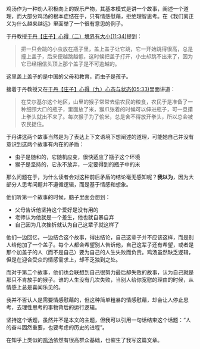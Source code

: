 鸡汤作为一种劝人积极向上的娱乐产物，其基本模式是讲一个故事，阐述一个道理，而大部分鸡汤的根本症结在于，只有情感慰藉，拒绝理智思考。在《我们离正义为什么越来越远》里面举了一个很有意思的例子。

于丹教授[于丹【庄子】心得（二）境界有大小(11:34)](http://tv.cntv.cn/video/VSET100132510789/02e9bbfc0b234a7483d089f6fadee33c)提到：

> 把一只会跳的小虫放在瓶子里，盖上盖子让它跳，它一开始跳得很高，总是撞上盖子，后来便越跳越低，这时候把盖子打开，小虫却跳不出来了，因为它已经相信头顶上那个盖子是不可逾越的。

这里盖上盖子的是中国的父母和教育，而虫子是孩子。

接着于丹教授又在[于丹【庄子】心得（九）心态与状态(05:33)](http://tv.cntv.cn/video/C18893/59a2e6d3d91f4f880166c9a1a9d23671)里面讲道：

> 在艾尔基尔这个地区，山里的猴子常常去偷农民的粮食，农民于是准备了一种细颈大口的瓶子，里面放了米，猴爪张着的时候可以伸进瓶子，可一旦攥上拳头就出不来了。每次猴子为了偷米，总是舍不得放开拳头，所以总会被农民捉住。

于丹讲这两个故事当然是为了表达上下文语境下想阐述的道理，可能她自己并没有意识到这两个故事有内在的矛盾：

* 虫子是随和的，它随机应变，很快适应了瓶子这个环境
* 猴子是坚持的，它永不放弃，一定要得到的瓶子中的米

那么问题在于，为什么读者会对这种前后矛盾的结论毫无感知呢？**我以为**，因为大部分人思考问题并不遵循逻辑，而是基于情感和想象。

他们听第一个故事的时候，脑子里面会想到：

* 父母告诉他坚持这个爱好是没有用的
* 老师认为他就是一个差生，他也就自暴自弃
* 自己因为几次挫折就认为自己这辈子就这样了

他们一边回忆，一边结合这个故事，得出结论，自己这辈子并不应该这样，而是别人给他加了一个盖子。每个人都会希望别人告诉他，自己这辈子还有希望，或者是那个加盖子的人（而不是自己）要为自己的人生失败而负责。鸡汤虽然缺乏逻辑，但是在迎合受众的情感需求上，却不乏独到之处。

而对于第二个故事，他们也会联想到自己很努力最后却失败的故事，认为自己就是那只不肯放手的猴子。谁的人生没有几次失败，当别人给你宽慰的理由的时候，从情感上总是喜闻乐见的。

我并不否认人是需要情感慰藉的，但这种简单粗暴的情感慰藉，却会让人停止思考，去理性思考的事物背后的运行逻辑。

坚持这个话题，虽然并不是本文的主题，但我可以引用一句话结束这个话题：“人的奋斗固然重要，也要考虑的历史的进程”。

在知乎上类似的[鸡汤](http://zhihu.com/question/21996010/answer/149430364)依然有很高群众基础，也催生了我写这篇文章。
